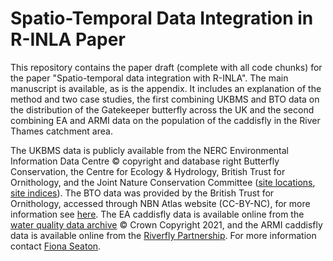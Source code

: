 ﻿# Spatio-Temporal Data Integration in R-INLA Paper

This repository contains the paper draft (complete with all code chunks) for the paper "Spatio-temporal data integration with R-INLA". The main manuscript is available, as is the appendix. It includes an explanation of the method and two case studies, the first combining UKBMS and BTO data on the distribution of the Gatekeeper butterfly across the UK and the second combining EA and ARMI data on the population of the caddisfly in the River Thames catchment area. 

The UKBMS data is publicly available from the NERC Environmental Information Data Centre © copyright and database right Butterfly Conservation, the Centre for Ecology & Hydrology, British Trust for Ornithology, and the Joint Nature Conservation Committee ([site locations](https://doi.org/10.5285/8a41e1c8-3018-44f1-8d0a-c1b1ad957fc9), [site indices](https://doi.org/10.5285/180a1c76-bceb-4264-872b-deddfe67b3de)). The BTO data was provided by the British Trust for Ornithology, accessed through NBN Atlas website (CC-BY-NC), for more information see [here](https://registry.nbnatlas.org/public/show/dr529). The EA caddisfly data is available online from the [water quality data archive](https://environment.data.gov.uk/water-quality/) © Crown Copyright 2021, and the ARMI caddisfly data is available online from the [Riverfly Partnership](https://riverflies.org). For more information contact [Fiona Seaton](https://www.ceh.ac.uk/staff/fiona-seaton).

